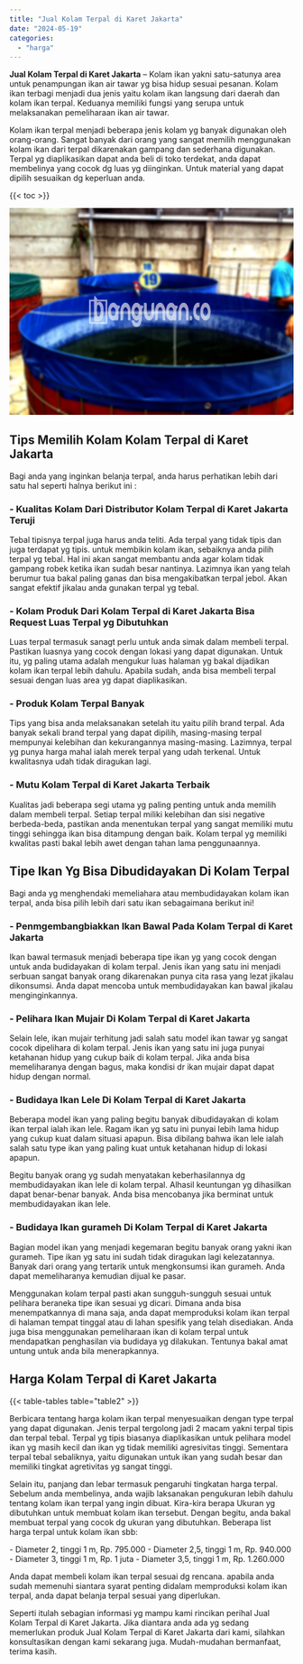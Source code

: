 ```yaml
---
title: "Jual Kolam Terpal di Karet Jakarta"
date: "2024-05-19"
categories: 
  - "harga"
---
```


**Jual Kolam Terpal di Karet Jakarta** – Kolam ikan yakni satu-satunya area untuk penampungan ikan air tawar yg bisa hidup sesuai pesanan. Kolam ikan terbagi menjadi dua jenis yaitu kolam ikan langsung dari daerah dan kolam ikan terpal. Keduanya memiliki fungsi yang serupa untuk melaksanakan pemeliharaan ikan air tawar.

Kolam ikan terpal menjadi beberapa jenis kolam yg banyak digunakan oleh orang-orang. Sangat banyak dari orang yang sangat memilih menggunakan kolam ikan dari terpal dikarenakan gampang dan sederhana digunakan. Terpal yg diaplikasikan dapat anda beli di toko terdekat, anda dapat membelinya yang cocok dg luas yg diinginkan. Untuk material yang dapat dipilih sesuaikan dg keperluan anda.

{{< toc >}}

![Jual Kolam Terpal di Karet Jakarta](/images/jual-kolam-terpal-31.png)

## Tips Memilih Kolam Kolam Terpal di Karet Jakarta

Bagi anda yang inginkan belanja terpal, anda harus perhatikan lebih dari satu hal seperti halnya berikut ini :

### \- Kualitas Kolam Dari Distributor Kolam Terpal di Karet Jakarta Teruji

Tebal tipisnya terpal juga harus anda teliti. Ada terpal yang tidak tipis dan juga terdapat yg tipis. untuk membikin kolam ikan, sebaiknya anda pilih terpal yg tebal. Hal ini akan sangat membantu anda agar kolam tidak gampang robek ketika ikan sudah besar nantinya. Lazimnya ikan yang telah berumur tua bakal paling ganas dan bisa mengakibatkan terpal jebol. Akan sangat efektif jikalau anda gunakan terpal yg tebal.

### \- Kolam Produk Dari Kolam Terpal di Karet Jakarta Bisa Request Luas Terpal yg Dibutuhkan

Luas terpal termasuk sanagt perlu untuk anda simak dalam membeli terpal. Pastikan luasnya yang cocok dengan lokasi yang dapat digunakan. Untuk itu, yg paling utama adalah mengukur luas halaman yg bakal dijadikan kolam ikan terpal lebih dahulu. Apabila sudah, anda bisa membeli terpal sesuai dengan luas area yg dapat diaplikasikan.

### \- Produk Kolam Terpal Banyak

Tips yang bisa anda melaksanakan setelah itu yaitu pilih brand terpal. Ada banyak sekali brand terpal yang dapat dipilih, masing-masing terpal mempunyai kelebihan dan kekurangannya masing-masing. Lazimnya, terpal yg punya harga mahal ialah merek terpal yang udah terkenal. Untuk kwalitasnya udah tidak diragukan lagi.

### \- Mutu Kolam Terpal di Karet Jakarta Terbaik

Kualitas jadi beberapa segi utama yg paling penting untuk anda memilih dalam membeli terpal. Setiap terpal miliki kelebihan dan sisi negative berbeda-beda, pastikan anda menentukan terpal yang sangat memiliki mutu tinggi sehingga ikan bisa ditampung dengan baik. Kolam terpal yg memiliki kwalitas pasti bakal lebih awet dengan tahan lama penggunaannya.

## Tipe Ikan Yg Bisa Dibudidayakan Di Kolam Terpal

Bagi anda yg menghendaki memeliahara atau membudidayakan kolam ikan terpal, anda bisa pilih lebih dari satu ikan sebagaimana berikut ini!

### \- Penmgembangbiakkan Ikan Bawal Pada Kolam Terpal di Karet Jakarta

Ikan bawal termasuk menjadi beberapa tipe ikan yg yang cocok dengan untuk anda budidayakan di kolam terpal. Jenis ikan yang satu ini menjadi serbuan sangat banyak orang dikarenakan punya cita rasa yang lezat jikalau dikonsumsi. Anda dapat mencoba untuk membudidayakan kan bawal jikalau menginginkannya.

### \- Pelihara Ikan Mujair Di Kolam Terpal di Karet Jakarta

Selain lele, ikan mujair terhitung jadi salah satu model ikan tawar yg sangat cocok dipelihara di kolam terpal. Jenis ikan yang satu ini juga punyai ketahanan hidup yang cukup baik di kolam terpal. Jika anda bisa memeliharanya dengan bagus, maka kondisi dr ikan mujair dapat dapat hidup dengan normal.

### \- Budidaya Ikan Lele Di Kolam Terpal di Karet Jakarta

Beberapa model ikan yang paling begitu banyak dibudidayakan di kolam ikan terpal ialah ikan lele. Ragam ikan yg satu ini punyai lebih lama hidup yang cukup kuat dalam situasi apapun. Bisa dibilang bahwa ikan lele ialah salah satu type ikan yang paling kuat untuk ketahanan hidup di lokasi apapun.

Begitu banyak orang yg sudah menyatakan keberhasilannya dg membudidayakan ikan lele di kolam terpal. Alhasil keuntungan yg dihasilkan dapat benar-benar banyak. Anda bisa mencobanya jika berminat untuk membudidayakan ikan lele.

### \- Budidaya Ikan gurameh Di Kolam Terpal di Karet Jakarta

Bagian model ikan yang menjadi kegemaran begitu banyak orang yakni ikan gurameh. Tipe ikan yg satu ini sudah tidak diragukan lagi kelezatannya. Banyak dari orang yang tertarik untuk mengkonsumsi ikan gurameh. Anda dapat memeliharanya kemudian dijual ke pasar.

Menggunakan kolam terpal pasti akan sungguh-sungguh sesuai untuk pelihara beraneka tipe ikan sesuai yg dicari. Dimana anda bisa menempatkannya di mana saja, anda dapat memproduksi kolam ikan terpal di halaman tempat tinggal atau di lahan spesifik yang telah disediakan. Anda juga bisa menggunakan pemeliharaan ikan di kolam terpal untuk mendapatkan penghasilan via budidaya yg dilakukan. Tentunya bakal amat untung untuk anda bila menerapkannya.

## Harga Kolam Terpal di Karet Jakarta

{{< table-tables table="table2" >}}

Berbicara tentang harga kolam ikan terpal menyesuaikan dengan type terpal yang dapat digunakan. Jenis terpal tergolong jadi 2 macam yakni terpal tipis dan terpal tebal. Terpal yg tipis biasanya diaplikasikan untuk pelihara model ikan yg masih kecil dan ikan yg tidak memiliki agresivitas tinggi. Sementara terpal tebal sebaliknya, yaitu digunakan untuk ikan yang sudah besar dan memiliki tingkat agretivitas yg sangat tinggi.

Selain itu, panjang dan lebar termasuk pengaruhi tingkatan harga terpal. Sebelum anda membelinya, anda wajib laksanakan pengukuran lebih dahulu tentang kolam ikan terpal yang ingin dibuat. Kira-kira berapa Ukuran yg dibutuhkan untuk membuat kolam ikan tersebut. Dengan begitu, anda bakal membuat terpal yang cocok dg ukuran yang dibutuhkan. Beberapa list harga terpal untuk kolam ikan sbb:

\- Diameter 2, tinggi 1 m, Rp. 795.000 - Diameter 2,5, tinggi 1 m, Rp. 940.000 - Diameter 3, tinggi 1 m, Rp. 1 juta - Diameter 3,5, tinggi 1 m, Rp. 1.260.000

Anda dapat membeli kolam ikan terpal sesuai dg rencana. apabila anda sudah memenuhi siantara syarat penting didalam memproduksi kolam ikan terpal, anda dapat belanja terpal sesuai yang diperlukan.

Seperti itulah sebagian informasi yg mampu kami rincikan perihal Jual Kolam Terpal di Karet Jakarta. Jika diantara anda ada yg sedang memerlukan produk Jual Kolam Terpal di Karet Jakarta dari kami, silahkan konsultasikan dengan kami sekarang juga. Mudah-mudahan bermanfaat, terima kasih.
